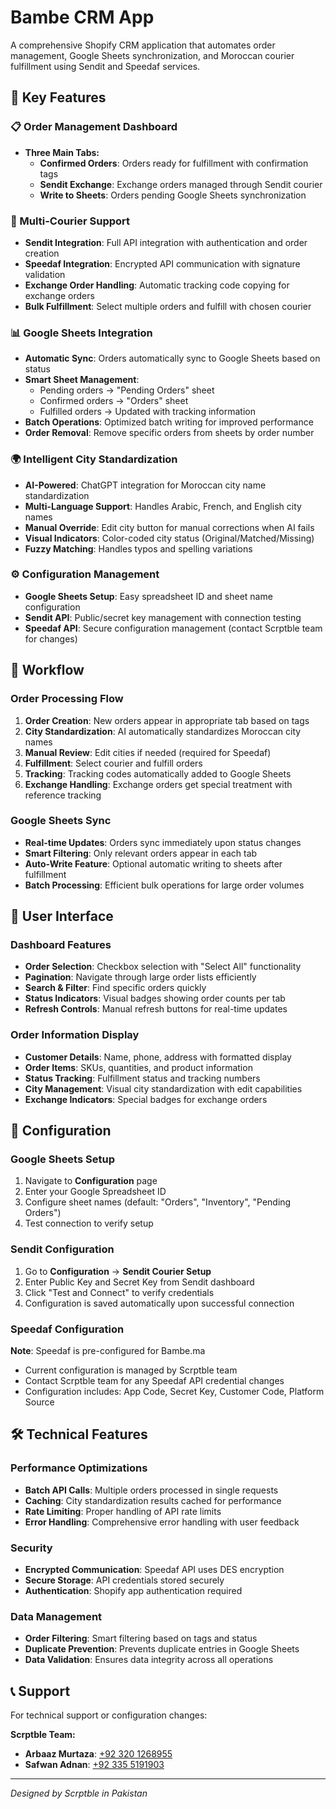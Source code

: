 # Bambe CRM App

A comprehensive Shopify CRM application that automates order management, Google Sheets synchronization, and Moroccan courier fulfillment using Sendit and Speedaf services.

## 🚀 Key Features

### 📋 Order Management Dashboard
- **Three Main Tabs:**
  - **Confirmed Orders**: Orders ready for fulfillment with confirmation tags
  - **Sendit Exchange**: Exchange orders managed through Sendit courier
  - **Write to Sheets**: Orders pending Google Sheets synchronization

### 🚚 Multi-Courier Support
- **Sendit Integration**: Full API integration with authentication and order creation
- **Speedaf Integration**: Encrypted API communication with signature validation
- **Exchange Order Handling**: Automatic tracking code copying for exchange orders
- **Bulk Fulfillment**: Select multiple orders and fulfill with chosen courier

### 📊 Google Sheets Integration
- **Automatic Sync**: Orders automatically sync to Google Sheets based on status
- **Smart Sheet Management**:
  - Pending orders → "Pending Orders" sheet
  - Confirmed orders → "Orders" sheet
  - Fulfilled orders → Updated with tracking information
- **Batch Operations**: Optimized batch writing for improved performance
- **Order Removal**: Remove specific orders from sheets by order number

### 🌍 Intelligent City Standardization
- **AI-Powered**: ChatGPT integration for Moroccan city name standardization
- **Multi-Language Support**: Handles Arabic, French, and English city names
- **Manual Override**: Edit city button for manual corrections when AI fails
- **Visual Indicators**: Color-coded city status (Original/Matched/Missing)
- **Fuzzy Matching**: Handles typos and spelling variations

### ⚙️ Configuration Management
- **Google Sheets Setup**: Easy spreadsheet ID and sheet name configuration
- **Sendit API**: Public/secret key management with connection testing
- **Speedaf API**: Secure configuration management (contact Scrptble team for changes)

## 🎯 Workflow

### Order Processing Flow
1. **Order Creation**: New orders appear in appropriate tab based on tags
2. **City Standardization**: AI automatically standardizes Moroccan city names
3. **Manual Review**: Edit cities if needed (required for Speedaf)
4. **Fulfillment**: Select courier and fulfill orders
5. **Tracking**: Tracking codes automatically added to Google Sheets
6. **Exchange Handling**: Exchange orders get special treatment with reference tracking

### Google Sheets Sync
- **Real-time Updates**: Orders sync immediately upon status changes
- **Smart Filtering**: Only relevant orders appear in each tab
- **Auto-Write Feature**: Optional automatic writing to sheets after fulfillment
- **Batch Processing**: Efficient bulk operations for large order volumes

## 📱 User Interface

### Dashboard Features
- **Order Selection**: Checkbox selection with "Select All" functionality
- **Pagination**: Navigate through large order lists efficiently
- **Search & Filter**: Find specific orders quickly
- **Status Indicators**: Visual badges showing order counts per tab
- **Refresh Controls**: Manual refresh buttons for real-time updates

### Order Information Display
- **Customer Details**: Name, phone, address with formatted display
- **Order Items**: SKUs, quantities, and product information
- **Status Tracking**: Fulfillment status and tracking numbers
- **City Management**: Visual city standardization with edit capabilities
- **Exchange Indicators**: Special badges for exchange orders

## 🔧 Configuration

### Google Sheets Setup
1. Navigate to **Configuration** page
2. Enter your Google Spreadsheet ID
3. Configure sheet names (default: "Orders", "Inventory", "Pending Orders")
4. Test connection to verify setup

### Sendit Configuration
1. Go to **Configuration** → **Sendit Courier Setup**
2. Enter Public Key and Secret Key from Sendit dashboard
3. Click "Test and Connect" to verify credentials
4. Configuration is saved automatically upon successful connection

### Speedaf Configuration
**Note**: Speedaf is pre-configured for Bambe.ma
- Current configuration is managed by Scrptble team
- Contact Scrptble team for any Speedaf API credential changes
- Configuration includes: App Code, Secret Key, Customer Code, Platform Source

## 🛠️ Technical Features

### Performance Optimizations
- **Batch API Calls**: Multiple orders processed in single requests
- **Caching**: City standardization results cached for performance
- **Rate Limiting**: Proper handling of API rate limits
- **Error Handling**: Comprehensive error handling with user feedback

### Security
- **Encrypted Communication**: Speedaf API uses DES encryption
- **Secure Storage**: API credentials stored securely
- **Authentication**: Shopify app authentication required

### Data Management
- **Order Filtering**: Smart filtering based on tags and status
- **Duplicate Prevention**: Prevents duplicate entries in Google Sheets
- **Data Validation**: Ensures data integrity across all operations

## 📞 Support

For technical support or configuration changes:

**Scrptble Team:**
- **Arbaaz Murtaza**: [+92 320 1268955](https://wa.me/923201268955)
- **Safwan Adnan**: [+92 335 5191903](https://wa.me/923355191903)

---

*Designed by Scrptble in Pakistan*